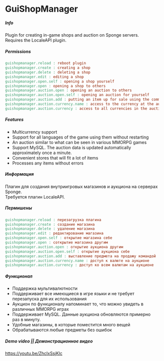 # GuiShopManager

##### Info
Plugin for creating in-game shops and auction on Sponge servers. \
Requires the LocaleAPI plugin.

##### Permissions
```makefile
guishopmanager.reload : reboot plugin
guishopmanager.create : creating a shop
guishopmanager.delete : deleting a shop
guishopmanager.edit : editing a shop
guishopmanager.open.self : opening a shop yourself
guishopmanager.open : opening a shop to others
guishopmanager.auction.open : opening an auction to others
guishopmanager.auction.open.self : opening an auction for yourself
guishopmanager.auction.add : putting an item up for sale using the command
guishopmanager.auction.currency.name : access to the currency at the auction
guishopmanager.auction.currency : access to all currencies in the auction
```

##### Features
- Multicurrency support
- Support for all languages of the game using them without restarting
- An auction similar to what can be seen in various MMORPG games
- Support MySQL. The auction data is updated automatically approximately once a minute.
- Convenient stores that will fit a lot of items
- Processes any items without errors



##### Информация
Плагин для создания внутриигровых магазинов и аукциона на серверах Sponge. \
Требуется плагин LocaleAPI.

##### Пермишены
```makefile
guishopmanager.reload : перезагрузка плагина
guishopmanager.create : создание магазина
guishopmanager.delete : удаление магазина
guishopmanager.edit : редактирование магазина
guishopmanager.open.self : открытие магазина себе
guishopmanager.open : соткрытие магазина другим
guishopmanager.auction.open : открытие аукциона другим
guishopmanager.auction.open.self : открытие аукциона себе
guishopmanager.auction.add : выставление предмета на продажу командой
guishopmanager.auction.currency.name : доступ к валюте на аукционе
guishopmanager.auction.currency : доступ ко всем валютам на аукционе
```

##### Функционал
- Поддержка мультивалютности
- Поддерживает все имеющиеся в игре языки и не требует перезапуска для их использования
- Аукцион по функционалу напоминает то, что можно увидеть в различных MMORPG играх
- Поддерживает MySQL. Данные аукциона обновляются примерно раз в минуту.
- Удобные магазины, в которые поместится много вещей
- Обрабатываются любые предметы без ошибок


##### Demo video || Демонстрационное видео
https://youtu.be/ZhcIxSsjKlc
